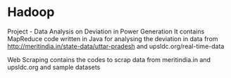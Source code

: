 # Hadoop

Project - Data Analysis on Deviation in Power Generation
It contains MapReduce code written in Java for analysing the deviation in data
from http://meritindia.in/state-data/uttar-pradesh and upsldc.org/real-time-data

Web Scraping contains the codes to scrap data from meritindia.in and upsldc.org and sample datasets
